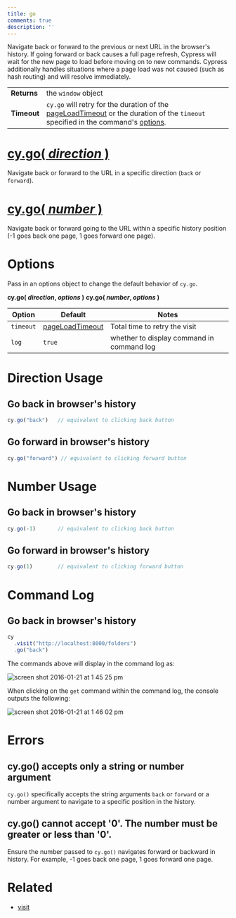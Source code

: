 ```yaml
---
title: go
comments: true
description: ''
---
```


Navigate back or forward to the previous or next URL in the browser's history. If going forward or back causes a full page refresh, Cypress will wait for the new page to load before moving on to new commands. Cypress additionally handles situations where a page load was not caused (such as hash routing) and will resolve immediately.

| | |
|--- | --- |
| **Returns** | the `window` object |
| **Timeout** | `cy.go` will retry for the duration of the [pageLoadTimeout](https://on.cypress.io/guides/configuration#timeouts) or the duration of the `timeout` specified in the command's [options](#options).  |

# [cy.go( *direction* )](#direction-usage)

Navigate back or forward to the URL in a specific direction (`back` or `forward`).

# [cy.go( *number* )](#number-usage)

Navigate back or forward going to the URL within a specific history position (-1 goes back one page, 1 goes forward one page).

# Options

Pass in an options object to change the default behavior of `cy.go`.

**cy.go( *direction*, *options* )**
**cy.go( *number*, *options* )**

Option | Default | Notes
--- | --- | ---
`timeout`      | [pageLoadTimeout](https://on.cypress.io/guides/configuration#timeouts) | Total time to retry the visit
`log` | `true` | whether to display command in command log

# Direction Usage

## Go back in browser's history

```javascript
cy.go("back")   // equivalent to clicking back button
```

## Go forward in browser's history

```javascript
cy.go("forward") // equivalent to clicking forward button
```

# Number Usage

## Go back in browser's history

```javascript
cy.go(-1)       // equivalent to clicking back button
```

## Go forward in browser's history

```javascript
cy.go(1)        // equivalent to clicking forward button
```

# Command Log

## Go back in browser's history

```javascript
cy
  .visit("http://localhost:8000/folders")
  .go("back")
```

The commands above will display in the command log as:

![screen shot 2016-01-21 at 1 45 25 pm](https://cloud.githubusercontent.com/assets/1271364/12491029/c33087f0-c046-11e5-8475-4e6c35296085.png)

When clicking on the `get` command within the command log, the console outputs the following:

![screen shot 2016-01-21 at 1 46 02 pm](https://cloud.githubusercontent.com/assets/1271364/12491359/b22e569c-c048-11e5-8ec3-f46217a19fc1.png)

# Errors

## cy.go() accepts only a string or number argument

`cy.go()` specifically accepts the string arguments `back` or `forward` or a number argument to navigate to a specific position in the history.

## cy.go() cannot accept '0'. The number must be greater or less than '0'.

Ensure the number passed to `cy.go()` navigates forward or backward in history. For example, -1 goes back one page, 1 goes forward one page.

# Related

- [visit](https://on.cypress.io/api/visit)
